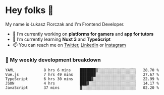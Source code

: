 # Hey folks 👋

My name is Łukasz Florczak and I'm Frontend Developer. 

- 🔭 I’m currently working on **platforms for gamers** and **app for tutors**
- 🌱 I’m currently learning **Nuxt 3** and **TypeScript**
- 📫 You can reach me on [Twitter](https://twitter.com/lukaszflorczak), [LinkedIn](https://pl.linkedin.com/in/lukasz-florczak) or [Instagram](https://instagram.com/lukaszflorczak)


### 🧮 My weekly development breakdown

<!--START_SECTION:waka-->

```text
YAML             8 hrs 6 mins    ███████▒░░░░░░░░░░░░░░░░░   28.70 %
Vue.js           7 hrs 49 mins   ███████░░░░░░░░░░░░░░░░░░   27.67 %
TypeScript       6 hrs 30 mins   █████▓░░░░░░░░░░░░░░░░░░░   22.99 %
JSON             4 hrs           ███▓░░░░░░░░░░░░░░░░░░░░░   14.17 %
JavaScript       37 mins         ▓░░░░░░░░░░░░░░░░░░░░░░░░   02.20 %
```

<!--END_SECTION:waka-->

<!--
**lukaszflorczak/lukaszflorczak** is a ✨ _special_ ✨ repository because its `README.md` (this file) appears on your GitHub profile.

Here are some ideas to get you started:

- 🔭 I’m currently working on ...
- 🌱 I’m currently learning ...
- 👯 I’m looking to collaborate on ...
- 🤔 I’m looking for help with ...
- 💬 Ask me about ...
- 📫 How to reach me: ...
- 😄 Pronouns: ...
- ⚡ Fun fact: ...
-->
